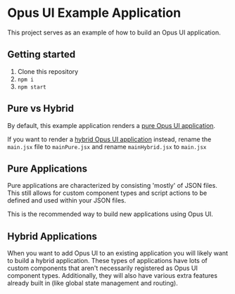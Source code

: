 # Opus UI Example Application

This project serves as an example of how to build an Opus UI application. 

## Getting started
1. Clone this repository
2. `npm i`
3. `npm start`

## Pure vs Hybrid
By default, this example application renders a [pure Opus UI application](#pure-applications).

If you want to render a [hybrid Opus UI application](#hybrid-applications) instead, rename the `main.jsx` file to `mainPure.jsx` and rename `mainHybrid.jsx` to `main.jsx`

## Pure Applications
Pure applications are characterized by consisting 'mostly' of JSON files. This still allows for custom component types and script actions to be defined and used within your JSON files. 

This is the recommended way to build new applications using Opus UI.

## Hybrid Applications
When you want to add Opus UI to an existing application you will likely want to build a hybrid application. These types of applications have lots of custom components that aren't necessarily registered as Opus UI component types. Additionally, they will also have various extra features already built in (like global state management and routing).
